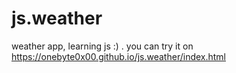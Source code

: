 # js.weather  
weather app, learning js :) . you can try it on  
https://onebyte0x00.github.io/js.weather/index.html
